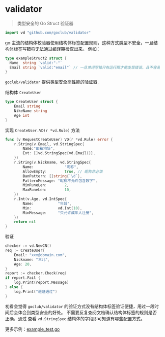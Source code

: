 # validator

> 类型安全的 Go Struct 验证器

```go
import vd "github.com/goclub/validator"
```

go 主流的结构体校验器使用结构体标签配置规则，这种方式类型不安全，一旦结构体标签写错将无法通过编译期检查出来。
例如：

```go
type exampleStruct2 struct {
  Name  string `valid:"-"`
  Email string `valid:"email"` // 一旦单词写错只有运行期才能发现错误，且不容易记住各种语法
}
```

`goclub/validator` 提供类型安全高性能的验证器.

结构体 `CreateUser`

```go
type CreateUser struct {
	Email string
	NikeName string
	Age int
}
```
实现 `CreateUser.VD(r *vd.Rule)` 方法

```go
func (v RequestCreateUser) VD(r *vd.Rule) error {
	r.String(v.Email, vd.StringSpec{
		Name:"邮箱地址",
		Ext: []vd.StringSpec{vd.Email()},
	})
	r.String(v.Nickname, vd.StringSpec{
		Name:              "昵称",
		AllowEmpty:        true, // 昵称非必填
		BanPattern: []string{`\d`},
		PatternMessage: "昵称不允许包含数字",
		MinRuneLen:        2,
		MaxRuneLen:        10,
	})
	r.Int(v.Age, vd.IntSpec{
		Name:           "年龄",
		Min:            vd.Int(18),
		MinMessage:     "只允许成年人注册",
	})
	return nil
}
```

验证

```go
checker := vd.NewCN()
req := CreateUser{
    Email: "xxx@domain.com",
    Nickname: "三儿",
    Age: 20,
}
report := checker.Check(req)
if report.Fail {
    log.Print(report.Message)
} else {
    log.Print("验证通过")
}
```

初看会觉得 `goclub/validator` 的验证方式没有结构体标签验证便捷，用过一段时间后会体会到类型安全的好处。
不需要反复查阅文档确认结构体标签的规则是否正确，通过 查看 `vd.StringSpec` 结构体的字段即可知道有哪些配置方式。

更多示例：[example_test.go](https://github.com/goclub/validator/blob/main/example_test.go)